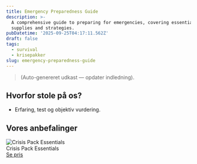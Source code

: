 ```yaml
---
title: Emergency Preparedness Guide
description: >-
  A comprehensive guide to preparing for emergencies, covering essential
  supplies and strategies.
pubDatetime: '2025-09-25T04:17:11.562Z'
draft: false
tags:
  - survival
  - krisepakker
slug: emergency-preparedness-guide
---
```

> (Auto-genereret udkast — opdater indledning).

## Hvorfor stole på os?
- Erfaring, test og objektiv vurdering.

## Vores anbefalinger


<!-- Auto: Affiliate-kort fra Products/SKUs -->

<div class="aff-card"><img src="abstract_15.png (https://v5.airtableusercontent.com/v3/u/45/45/1758787200000/MG7D12E1mFoIRsgwFaSATg/8rZLyFGk9GBtd_jwCuToLPpMNVX_nGh0NksA5-dFu3oFR2yL1WZvzE1NCLid5N_255Y4xgdU_xnkl3trhC7NqiPm_RGC39B3Wo5OHg0Wlmb-sQ7Iir614J6_IXbd1sJP3IEmMR7DscHkwbqSdXcwe0R7jPAunroAaRmg0Aeqa30/E_o19_PG9qKPx31o_ZHzNJGFEIobwKo2meAJriNiqBc)" alt="Crisis Pack Essentials" class="aff-card__img" /><div class="aff-card__meta"><div class="aff-card__title">Crisis Pack Essentials</div><a class="aff-btn" href="https://affiliate.homeessentialsee62.com/deal789?utm_source=klartilalt&utm_medium=affiliate&subid=emergency-preparedness-guide-2025-09-25" rel="sponsored nofollow noopener" target="_blank">Se pris</a></div></div>

